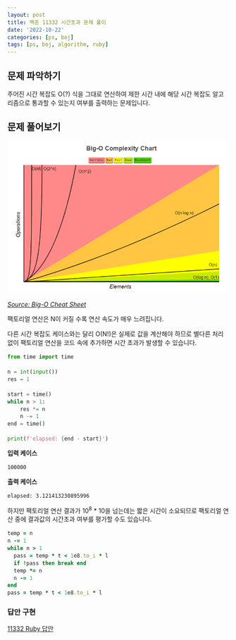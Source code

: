 ```yaml
---
layout: post
title: 백준 11332 시간초과 문제 풀이
date: '2022-10-22'
categories: [ps, boj]
tags: [ps, boj, algorithm, ruby]
---
```


## 문제 파악하기

주어진 시간 복잡도 O(?) 식을 그대로 연산하여 제한 시간 내에 해당 시간 복잡도 알고리즘으로 통과할 수 있는지 여부를 출력하는 문제입니다.  

## 문제 풀어보기

![](/static/posts/2022-10-22-boj-11332/bigocheatsheet.png)  

[_Source: Big-O Cheat Sheet_](https://www.bigocheatsheet.com/)  

팩토리얼 연산은 N이 커질 수록 연산 속도가 매우 느려집니다.  

다른 시간 복잡도 케이스와는 달리 O(N!)은 실제로 값을 계산해야 하므로 별다른 처리 없이 팩토리얼 연산을 코드 속에 추가하면 시간 초과가 발생할 수 있습니다.  

```py
from time import time

n = int(input())
res = 1

start = time()
while n > 1:
    res *= n
    n -= 1
end = time()

print(f'elapsed: {end - start}')
```

**입력 케이스**
```txt
100000
```

**출력 케이스**
```txt
elapsed: 3.121413230895996
```

하지만 팩토리얼 연산 결과가 10<sup>8</sup> * 10을 넘는데는 짧은 시간이 소요되므로 팩토리얼 연산 중에 결과값의 시간초과 여부를 평가할 수도 있습니다.  

```rb
temp = n
n -= 1
while n > 1
  pass = temp * t < 1e8.to_i * l
  if !pass then break end
  temp *= n
  n -= 1
end
pass = temp * t < 1e8.to_i * l
```

### 답안 구현

[11332 Ruby 답안](https://github.com/ShapeLayer/training/blob/main/tasks/oj/boj/ruby/11332.rb)
